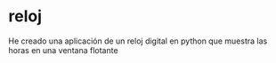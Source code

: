 # reloj
He creado una aplicación de un reloj digital en python
que muestra las horas en una ventana flotante
